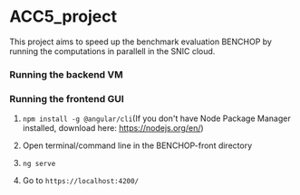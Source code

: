 # ACC5_project

This project aims to speed up the benchmark evaluation BENCHOP by running the computations in parallell in the SNIC cloud.

### Running the backend VM

### Running the frontend GUI

1. `npm install -g @angular/cli`(If you don't have Node Package Manager installed, download here: https://nodejs.org/en/)

2. Open terminal/command line in the BENCHOP-front directory

3. `ng serve`

4. Go to `https://localhost:4200/`

